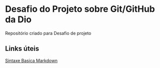 # Desafio do Projeto sobre Git/GitHub da Dio
Repositório criado para Desafio de projeto

## Links úteis
[Sintaxe Basica Markdown](https://www.markdownguide.org/basic-syntax/)
